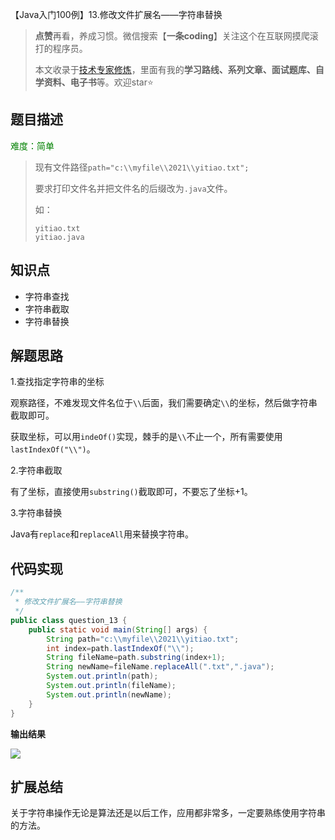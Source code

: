 【Java入门100例】13.修改文件扩展名——字符串替换

> **点赞**再看，养成习惯。微信搜索【**一条coding**】关注这个在互联网摸爬滚打的程序员。
>
> 本文收录于[技术专家修炼](https://gitee.com/yitiaocoding/JavaExpert/blob/master/readme.md)，里面有我的**学习路线、系列文章、面试题库、自学资料、电子书**等。欢迎star⭐️

## 题目描述

<font color=green>难度：简单</font>

>现有文件路径`path="c:\\myfile\\2021\\yitiao.txt";`
>
>要求打印文件名并把文件名的后缀改为`.java`文件。
>
>如：
>
>```
>yitiao.txt
>yitiao.java
>```

## 知识点

- 字符串查找
- 字符串截取
- 字符串替换

## 解题思路

1.查找指定字符串的坐标

观察路径，不难发现文件名位于`\\`后面，我们需要确定`\\`的坐标，然后做字符串截取即可。

获取坐标，可以用`indeOf()`实现，棘手的是`\\`不止一个，所有需要使用`lastIndexOf("\\")`。

2.字符串截取

有了坐标，直接使用`substring()`截取即可，不要忘了坐标+1。

3.字符串替换

Java有`replace`和`replaceAll`用来替换字符串。

## 代码实现

```java
/**
 * 修改文件扩展名——字符串替换
 */
public class question_13 {
    public static void main(String[] args) {
        String path="c:\\myfile\\2021\\yitiao.txt";
        int index=path.lastIndexOf("\\");
        String fileName=path.substring(index+1);
        String newName=fileName.replaceAll(".txt",".java");
        System.out.println(path);
        System.out.println(fileName);
        System.out.println(newName);
    }
}
```

**输出结果**

![](https://yitiaoit.oss-cn-beijing.aliyuncs.com/img/image-20211120120644256.png)

## 扩展总结

关于字符串操作无论是算法还是以后工作，应用都非常多，一定要熟练使用字符串的方法。

